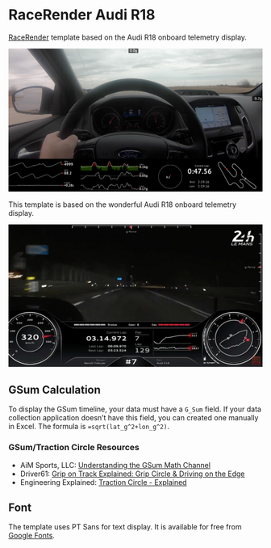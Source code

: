 # RaceRender Audi R18
[RaceRender](http://racerender.com/RR3/Features.html) template based on the Audi R18 onboard telemetry display.

[![](/images/rr-audi-r19_v0.5_screen_001.png)](https://www.youtube.com/watch?v=wax9-tSRHZI)

This template is based on the wonderful Audi R18 onboard telemetry display. 

[![](/images/audi-r18_original_screen_001.png)](https://www.youtube.com/watch?v=https://www.youtube.com/watch?v=6IAqhu7OTok)

## GSum Calculation
To display the GSum timeline, your data must have a `G_Sum` field. If your data collection application doesn’t have this field, you can created one manually in Excel. The formula is `=sqrt(lat_g^2+lon_g^2)`.
### GSum/Traction Circle Resources
- AiM Sports, LLC: [Understanding the GSum Math Channel](https://www.youtube.com/watch?v=WPnYF8aGwF8)
- Driver61: [Grip on Track Explained: Grip Circle & Driving on the Edge](https://www.youtube.com/watch?v=0A7pTrlSy34)
- Engineering Explained: [Traction Circle - Explained](https://www.youtube.com/watch?v=JjCcFsGLpaM)

## Font
The template uses PT Sans for text display. It is available for free from [Google Fonts](https://fonts.google.com/specimen/PT+Sans).
